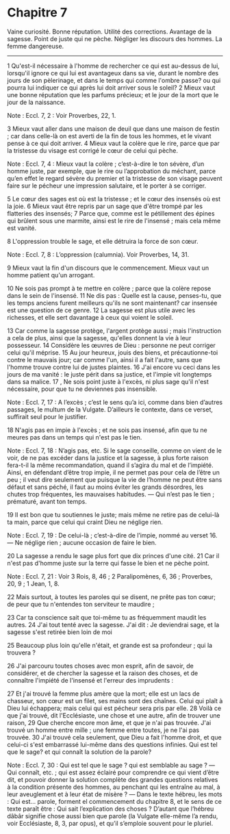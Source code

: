 # Chapitre 7

Vaine curiosité.
Bonne réputation.
Utilité des corrections.
Avantage de la sagesse.
Point de juste qui ne pèche.
Négliger les discours des hommes.
La femme dangereuse.

***

1 Qu'est-il nécessaire à l'homme de rechercher ce qui est au-dessus de lui, lorsqu'il ignore ce qui lui est avantageux dans sa vie, durant le nombre des jours de son pèlerinage, et dans le temps qui comme l'ombre passe? ou qui pourra lui indiquer ce qui après lui doit arriver sous le soleil? 2 Mieux vaut une bonne réputation que les parfums précieux; et le jour de la mort que le jour de la naissance.

<span class="bible-note">Note : </span> Eccl. 7, 2 : Voir Proverbes, 22, 1.

3 Mieux vaut aller dans une maison de deuil que dans une maison de festin ; car dans celle-là on est averti de la fin de tous les hommes, et le vivant pense à ce qui doit arriver. 4 Mieux vaut la colère que le rire, parce que par la tristesse du visage est corrigé le cœur de celui qui pèche.

<span class="bible-note">Note : </span> Eccl. 7, 4 : Mieux vaut la colère ; c’est-à-dire le ton sévère, d’un homme juste, par exemple, que le rire ou l’approbation du méchant, parce qu’en effet le regard sévère du premier et la tristesse de son visage peuvent faire sur le pécheur une impression salutaire, et le porter à se corriger.

5 Le cœur des sages est où est la tristesse ; et le cœur des insensés où est la joie. 6 Mieux vaut être repris par un sage que d'être trompé par les flatteries des insensés; 7 Parce que, comme est le pétillement des épines qui brûlent sous une marmite, ainsi est le rire de l'insensé ; mais cela même est vanité.


8 L'oppression trouble le sage, et elle détruira la force de son cœur.

<span class="bible-note">Note : </span> Eccl. 7, 8 : L’oppression (calumnia). Voir Proverbes, 14, 31.

9 Mieux vaut la fin d'un discours que le commencement. Mieux vaut un homme patient qu'un arrogant.


10 Ne sois pas prompt à te mettre en colère ; parce que la colère repose dans le sein de l'insensé. 11 Ne dis pas : Quelle est la cause, penses-tu, que les temps anciens furent meilleurs qu'ils ne sont maintenant? car insensée est une question de ce genre. 12 La sagesse est plus utile avec les richesses, et elle sert davantage à ceux qui voient le soleil.


13 Car comme la sagesse protège, l'argent protège aussi ; mais l'instruction a cela de plus, ainsi que la sagesse, qu'elles donnent la vie à leur possesseur. 14 Considère les œuvres de Dieu : personne ne peut corriger celui qu'il méprise. 15 Au jour heureux, jouis des biens, et précautionne-toi contre le mauvais jour; car comme l'un, ainsi il a fait l'autre, sans que l'homme trouve contre lui de justes plaintes. 16 J'ai encore vu ceci dans les jours de ma vanité : le juste périt dans sa justice, et l'impie vit longtemps dans sa malice. 17 , Ne sois point juste à l'excès, ni plus sage qu'il n'est nécessaire, pour que tu ne deviennes pas insensible.

<span class="bible-note">Note : </span> Eccl. 7, 17 : A l’excès ; c’est le sens qu’a ici, comme dans bien d’autres passages, le multum de la Vulgate. D’ailleurs le contexte, dans ce verset, suffirait seul pour le justifier.


18 N'agis pas en impie à l'excès ; et ne sois pas insensé, afin que tu ne meures pas dans un temps qui n'est pas le tien.

<span class="bible-note">Note : </span> Eccl. 7, 18 : N’agis pas, etc. Si le sage conseille, comme on vient de le voir, de ne pas excéder dans la justice et la sagesse, à plus forte raison fera-t-il la même recommandation, quand il s’agira du mal et de l’impiété. Ainsi, en défendant d’être trop impie, il ne permet pas pour cela de l’être un peu ; il veut dire seulement que puisque la vie de l’homme ne peut être sans défaut et sans péché, il faut au moins éviter les grands désordres, les chutes trop fréquentes, les mauvaises habitudes. ― Qui n’est pas le tien ; prématuré, avant ton temps.


19 Il est bon que tu soutiennes le juste; mais même ne retire pas de celui-là ta main, parce que celui qui craint Dieu ne néglige rien.

<span class="bible-note">Note : </span> Eccl. 7, 19 : De celui-là ; c’est-à-dire de l’impie, nommé au verset 16. ― Ne néglige rien ; aucune occasion de faire le bien.

20 La sagesse a rendu le sage plus fort que dix princes d'une cité. 21 Car il n'est pas d'homme juste sur la terre qui fasse le bien et ne pèche point.

<span class="bible-note">Note : </span> Eccl. 7, 21 : Voir 3 Rois, 8, 46 ; 2 Paralipomènes, 6, 36 ; Proverbes, 20, 9 ; 1 Jean, 1, 8.

22 Mais surtout, à toutes les paroles qui se disent, ne prête pas ton cœur; de peur que tu n'entendes ton serviteur te maudire ;


23 Car ta conscience sait que toi-même tu as fréquemment maudit les autres. 24 J'ai tout tenté avec la sagesse. J'ai dit : Je deviendrai sage, et la sagesse s'est retirée bien loin de moi


25 Beaucoup plus loin qu'elle n'était, et grande est sa profondeur ; qui la trouvera ?


26 J'ai parcouru toutes choses avec mon esprit, afin de savoir, de considérer, et de chercher la sagesse et la raison des choses, et de connaître l'impiété de l'insensé et l'erreur des imprudents :


27 Et j'ai trouvé la femme plus amère que la mort; elle est un lacs de chasseur, son cœur est un filet, ses mains sont des chaînes. Celui qui plaît à Dieu lui échappera; mais celui qui est pécheur sera pris par elle. 28 Voilà ce que j'ai trouvé, dit l'Ecclésiaste, une chose et une autre, afin de trouver une raison, 29 Que cherche encore mon âme, et que je n'ai pas trouvée. J'ai trouvé un homme entre mille ; une femme entre toutes, je ne l'ai pas trouvée. 30 J'ai trouvé cela seulement, que Dieu a fait l'homme droit, et que celui-ci s'est embarrassé lui-même dans des questions infinies.
Qui est tel que le sage? et qui connaît la solution de la parole?

<span class="bible-note">Note : </span> Eccl. 7, 30 : Qui est tel que le sage ? qui est semblable au sage ? ― Qui connaît, etc. ; qui est assez éclairé pour comprendre ce qui vient d’être dit, et pouvoir donner la solution complète des grandes questions relatives à la condition présente des hommes, au penchant qui les entraîne au mal, à leur aveuglement et à leur état de misère ? ― Dans le texte hébreu, les mots : Qui est… parole, forment el commencement du chapitre 8, et le sens de ce texte paraît être : Qui sait l’explication des choses ? D’autant que l’hébreu dâbâr signifie chose aussi bien que parole (la Vulgate elle-même l’a rendu, voir Ecclésiaste, 8, 3, par opus), et qu’il s’emploie souvent pour le pluriel.

